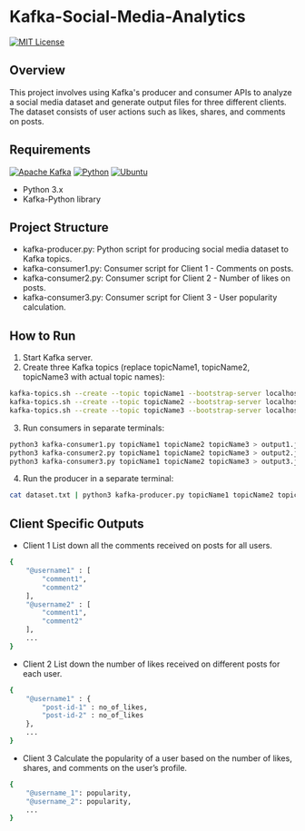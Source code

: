 # Kafka-Social-Media-Analytics
[![MIT License][license-shield]][license-url]
## Overview
This project involves using Kafka's producer and consumer APIs to analyze a social media dataset and generate output files for three different clients. The dataset consists of user actions such as likes, shares, and comments on posts.

## Requirements
[![Apache Kafka][Apache Kafka.js]][kafka-url]
[![Python][Python.js]][Python-url]
[![Ubuntu][Ubuntu.js]][Ubuntu-url]
* Python 3.x
* Kafka-Python library

## Project Structure
* kafka-producer.py: Python script for producing social media dataset to Kafka topics.
* kafka-consumer1.py: Consumer script for Client 1 - Comments on posts.
* kafka-consumer2.py: Consumer script for Client 2 - Number of likes on posts.
* kafka-consumer3.py: Consumer script for Client 3 - User popularity calculation.

## How to Run
1. Start Kafka server.
2. Create three Kafka topics (replace topicName1, topicName2, topicName3 with actual topic names):
```bash
kafka-topics.sh --create --topic topicName1 --bootstrap-server localhost:9092 --partitions 1 --replication-factor 1
kafka-topics.sh --create --topic topicName2 --bootstrap-server localhost:9092 --partitions 1 --replication-factor 1
kafka-topics.sh --create --topic topicName3 --bootstrap-server localhost:9092 --partitions 1 --replication-factor 1
```
3. Run consumers in separate terminals:
```bash
python3 kafka-consumer1.py topicName1 topicName2 topicName3 > output1.json
python3 kafka-consumer2.py topicName1 topicName2 topicName3 > output2.json
python3 kafka-consumer3.py topicName1 topicName2 topicName3 > output3.json
```
4. Run the producer in a separate terminal:
```bash
cat dataset.txt | python3 kafka-producer.py topicName1 topicName2 topicName3
```

## Client Specific Outputs
* Client 1
List down all the comments received on posts for all users.

```sh
{
    "@username1" : [
        "comment1",
        "comment2"
    ],
    "@username2" : [
        "comment1",
        "comment2"
    ],
    ...
}
```
* Client 2
List down the number of likes received on different posts for each user.
```sh
{
    "@username1" : {
        "post-id-1" : no_of_likes,
        "post-id-2" : no_of_likes
    },
    ...
}
```
* Client 3
Calculate the popularity of a user based on the number of likes, shares, and comments on the user’s profile.
```sh
{
    "@username_1": popularity,
    "@username_2": popularity,
    ...
}
```
[Apache Kafka.js]: https://img.shields.io/badge/Apache%20Kafka-000?style=for-the-badge&logo=apachekafka
[kafka-url]: https://kafka.apache.org/
[license-shield]: https://img.shields.io/github/license/othneildrew/Best-README-Template.svg?style=for-the-badge
[license-url]: https://github.com/pranav-ambig/YADLTS/blob/main/MIT-LICENSE.txt
[Python.js]: https://img.shields.io/badge/Python-3776AB?style=for-the-badge&logo=python&logoColor=white
[Python-url]: https://www.python.org
[Ubuntu.js]: https://img.shields.io/badge/Ubuntu-E95420?style=for-the-badge&logo=ubuntu&logoColor=white
[Ubuntu-url]: https://ubuntu.com/
